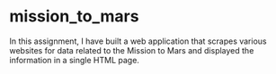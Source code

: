 # mission_to_mars
In this assignment, I have built a web application that scrapes various websites for data related to the Mission to Mars and displayed the information in a single HTML page. 
